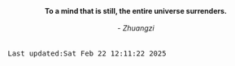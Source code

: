 
<div align="center"><b><span>To a mind that is still, the entire universe surrenders.</span></b><br><br><i> - Zhuangzi</i></div>
<br><br><kbd>Last updated:Sat Feb 22 12:11:22 2025</kbd>